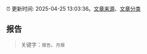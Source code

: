 :alarm_clock: 更新时间: 2025-04-25 13:03:36。[文章来源](/README.md)、[文章分类](/TAGS.md)

## 报告


> 关键字：`报告`、`月报`



